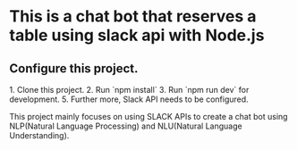 <h1>This is a chat bot that reserves a table using slack api with Node.js </h1>

<h2>Configure this project. </h2>
1. Clone this project.
2. Run `npm install`
3. Run `npm run dev` for development.
5. Further more, Slack API needs to be configured. 

<p>This project mainly focuses on using SLACK APIs to create a chat bot using NLP(Natural Language Processing) and NLU(Natural Language Understanding).</p>
